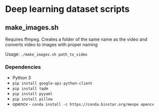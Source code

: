 # Deep learning dataset scripts

## make_images.sh

Requires ffmpeg. Creates a folder of the same name as the video and converts video to images with proper naming

Usage: `./make_images.sh path_to_video`

### Dependencies

* Python 3
* `pip install google-api-python-client`
* `pip install tqdm`
* `pip install pyyaml`
* `pip install pillow`
* opencv - `conda install -c https://conda.binstar.org/menpo opencv`
